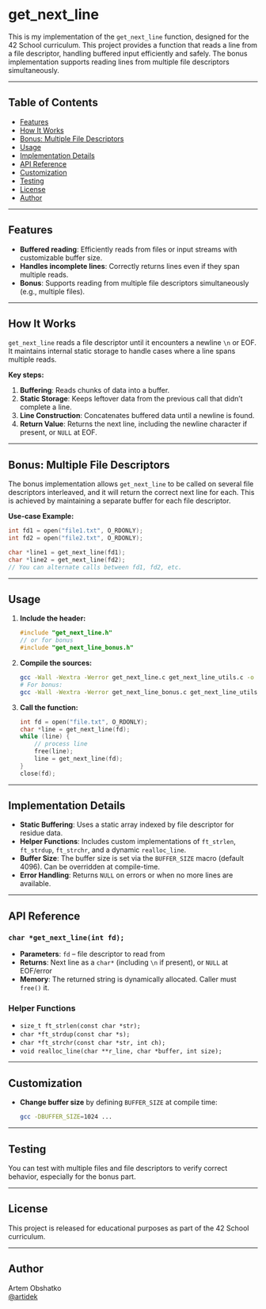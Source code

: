 # get_next_line

This is my implementation of the `get_next_line` function, designed for the 42 School curriculum. This project provides a function that reads a line from a file descriptor, handling buffered input efficiently and safely. The bonus implementation supports reading lines from multiple file descriptors simultaneously.

---

## Table of Contents

- [Features](#features)
- [How It Works](#how-it-works)
- [Bonus: Multiple File Descriptors](#bonus-multiple-file-descriptors)
- [Usage](#usage)
- [Implementation Details](#implementation-details)
- [API Reference](#api-reference)
- [Customization](#customization)
- [Testing](#testing)
- [License](#license)
- [Author](#author)

---

## Features

- **Buffered reading**: Efficiently reads from files or input streams with customizable buffer size.
- **Handles incomplete lines**: Correctly returns lines even if they span multiple reads.
- **Bonus**: Supports reading from multiple file descriptors simultaneously (e.g., multiple files).

---

## How It Works

`get_next_line` reads a file descriptor until it encounters a newline `\n` or EOF. It maintains internal static storage to handle cases where a line spans multiple reads.

**Key steps:**
1. **Buffering**: Reads chunks of data into a buffer.
2. **Static Storage**: Keeps leftover data from the previous call that didn’t complete a line.
3. **Line Construction**: Concatenates buffered data until a newline is found.
4. **Return Value**: Returns the next line, including the newline character if present, or `NULL` at EOF.

---

## Bonus: Multiple File Descriptors

The bonus implementation allows `get_next_line` to be called on several file descriptors interleaved, and it will return the correct next line for each. This is achieved by maintaining a separate buffer for each file descriptor.

**Use-case Example:**
```c
int fd1 = open("file1.txt", O_RDONLY);
int fd2 = open("file2.txt", O_RDONLY);

char *line1 = get_next_line(fd1);
char *line2 = get_next_line(fd2);
// You can alternate calls between fd1, fd2, etc.
```

---

## Usage

1. **Include the header:**
   ```c
   #include "get_next_line.h"
   // or for bonus
   #include "get_next_line_bonus.h"
   ```

2. **Compile the sources:**
   ```sh
   gcc -Wall -Wextra -Werror get_next_line.c get_next_line_utils.c -o gnl
   # For bonus:
   gcc -Wall -Wextra -Werror get_next_line_bonus.c get_next_line_utils_bonus.c -o gnl_bonus
   ```

3. **Call the function:**
   ```c
   int fd = open("file.txt", O_RDONLY);
   char *line = get_next_line(fd);
   while (line) {
       // process line
       free(line);
       line = get_next_line(fd);
   }
   close(fd);
   ```

---

## Implementation Details

- **Static Buffering**: Uses a static array indexed by file descriptor for residue data.
- **Helper Functions**: Includes custom implementations of `ft_strlen`, `ft_strdup`, `ft_strchr`, and a dynamic `realloc_line`.
- **Buffer Size**: The buffer size is set via the `BUFFER_SIZE` macro (default 4096). Can be overridden at compile-time.
- **Error Handling**: Returns `NULL` on errors or when no more lines are available.

---

## API Reference

### `char *get_next_line(int fd);`

- **Parameters**: `fd` – file descriptor to read from
- **Returns**: Next line as a `char*` (including `\n` if present), or `NULL` at EOF/error
- **Memory**: The returned string is dynamically allocated. Caller must `free()` it.

### Helper Functions

- `size_t ft_strlen(const char *str);`
- `char *ft_strdup(const char *s);`
- `char *ft_strchr(const char *str, int ch);`
- `void realloc_line(char **r_line, char *buffer, int size);`

---

## Customization

- **Change buffer size** by defining `BUFFER_SIZE` at compile time:
  ```sh
  gcc -DBUFFER_SIZE=1024 ...
  ```

---

## Testing

You can test with multiple files and file descriptors to verify correct behavior, especially for the bonus part.

---

## License

This project is released for educational purposes as part of the 42 School curriculum.

---

## Author

Artem Obshatko  
[@artidek](https://github.com/artidek)
